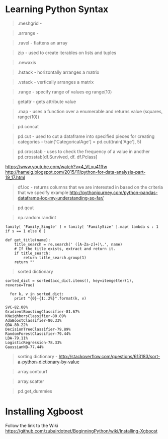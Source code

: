 Learning Python Syntax 
===============================

> .meshgrid - 

> .arrange - 

> .ravel - flattens an array

> zip - used to create iterables on lists and tuples

> .newaxis

> .hstack - horizontally arranges a matrix

> .vstack - vertically arranges a matrix

> .range - specify range of values eg range(10)

> getattr - gets attribute value

> .map - uses a function over a enumerable and returns value (squares, range(10))

> pd.concat

> pd.cut - used to cut a dataframe into specified pieces for creating categories - train['CategoricalAge'] = pd.cut(train['Age'], 5)

> pd.crosstab - uses to check the frequency of a value in another 
pd.crosstab[df.Survived, df. df.Pclass]

https://www.youtube.com/watch?v=4_VLxu41ffw
http://hamelg.blogspot.com/2015/11/python-for-data-analysis-part-19_17.html


> df.loc - returns columns that we are interested in based on the criteria that we specify
example http://pythonjourney.com/python-pandas-dataframe-loc-my-understanding-so-far/

> pd.qcut

> np.random.randint

```
family[ 'Family_Single' ] = family[ 'FamilySize' ].map( lambda s : 1 if s == 1 else 0 )
```

```
def get_title(name):
	title_search = re.search(' ([A-Za-z]+)\.', name)
	# If the title exists, extract and return it.
	if title_search:
		return title_search.group(1)
	return ""
```

> sorted dictionary 

```
sorted_dict = sorted(acc_dict.items(), key=itemgetter(1), reverse=True)
 
  for k, v in sorted_dict:
    print "{0}-{1:.2%}".format(k, v)

SVC-82.00%
GradientBoostingClassifier-81.67%
KNeighborsClassifier-80.89%
AdaBoostClassifier-80.33%
QDA-80.22%
DecisionTreeClassifier-79.89%
RandomForestClassifier-79.44%
LDA-79.11%
LogisticRegression-78.33%
GaussianNB-77.44%

```


> sorting dictionary - http://stackoverflow.com/questions/613183/sort-a-python-dictionary-by-value

> array.contourf

> array.scatter

> pd.get_dummies

Installing Xgboost 
=====================
Follow the link to the Wiki
https://github.com/zubairdotnet/BeginningPython/wiki/Installing-Xgboost
